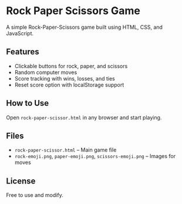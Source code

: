 # Rock Paper Scissors Game

A simple Rock-Paper-Scissors game built using HTML, CSS, and JavaScript.

## Features
- Clickable buttons for rock, paper, and scissors
- Random computer moves
- Score tracking with wins, losses, and ties
- Reset score option with localStorage support

## How to Use
Open `rock-paper-scissor.html` in any browser and start playing.

## Files
- `rock-paper-scissor.html` – Main game file
- `rock-emoji.png`, `paper-emoji.png`, `scissors-emoji.png` – Images for moves

## License
Free to use and modify.


